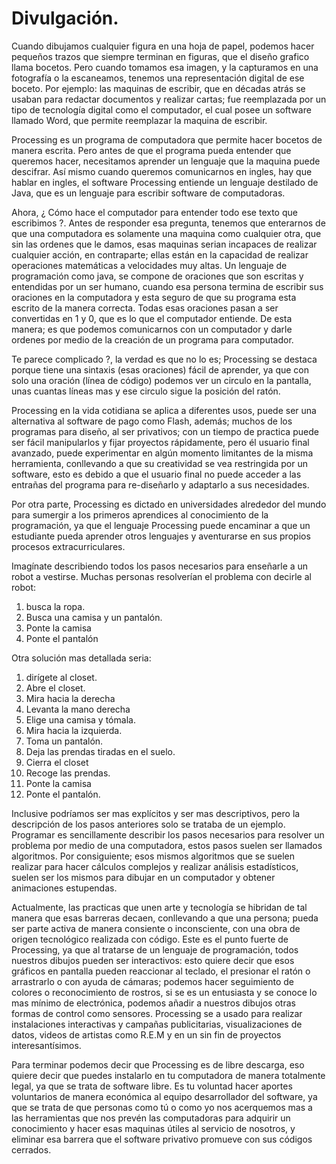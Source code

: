 # Divulgación.

Cuando dibujamos cualquier figura en una hoja de papel, podemos hacer pequeños trazos que siempre terminan en figuras, que el diseño grafico llama bocetos. Pero cuando tomamos esa imagen, y la capturamos en una fotografía o la escaneamos, tenemos una representación digital de ese boceto. Por ejemplo: las maquinas de escribir, que en décadas atrás se usaban para redactar documentos y realizar cartas; fue reemplazada por un tipo de tecnología digital como el computador, el cual posee un software llamado Word, que permite reemplazar la maquina de escribir.

Processing es un programa de computadora que permite hacer bocetos de manera escrita. Pero antes de que el programa pueda entender que queremos hacer, necesitamos aprender un lenguaje que la maquina puede descifrar. Así mismo cuando queremos comunicarnos en ingles, hay que hablar en ingles, el software Processing entiende un lenguaje destilado de Java, que es un lenguaje para escribir software de computadoras.

Ahora, ¿ Cómo hace el computador para entender todo ese texto que escribimos ?.
Antes de responder esa pregunta, tenemos que enterarnos de que una computadora es solamente una maquina como cualquier otra, que sin las ordenes que le damos, esas maquinas serian incapaces de realizar cualquier acción, en contraparte; ellas están en la capacidad de realizar operaciones matemáticas a velocidades muy altas. Un lenguaje de programación como java, se compone de oraciones que son escritas y entendidas por un ser humano, cuando esa persona termina de escribir sus oraciones en la computadora y esta seguro de que su programa esta escrito de la manera correcta. Todas esas oraciones pasan a ser convertidas en 1 y 0, que es lo que el computador entiende. De esta manera; es que podemos comunicarnos con un computador y darle ordenes por medio de la creación de un programa para computador.

Te parece complicado ?, la verdad es que no lo es; Processing se destaca porque tiene una sintaxis (esas oraciones) fácil de aprender, ya que con solo una oración (línea de código) podemos ver un circulo en la pantalla, unas cuantas líneas mas y ese circulo sigue la posición del ratón.

Processing en la vida cotidiana se aplica a diferentes usos, puede ser una alternativa al software de pago como Flash, además; muchos de los programas para diseño, al ser privativos; con un tiempo de practica puede ser fácil manipularlos y fijar proyectos rápidamente, pero él usuario final avanzado, puede experimentar en algún momento limitantes de la misma herramienta, conllevando a que su creatividad se vea restringida por un software, esto es debido a que el usuario final no puede acceder a las entrañas del programa para re-diseñarlo y adaptarlo a sus necesidades.

Por otra parte, Processing es dictado en universidades alrededor del mundo para sumergir a los primeros aprendices al conocimiento de la programación, ya que el lenguaje Processing puede encaminar a que un estudiante pueda aprender otros lenguajes y aventurarse en sus propios procesos extracurriculares.

Imagínate describiendo todos los pasos necesarios para enseñarle a un robot a vestirse. Muchas personas resolverían el problema con decirle al robot:

1.	busca la ropa.
2.	Busca una camisa y un pantalón.
3.	Ponte la camisa
4.	Ponte el pantalón

Otra solución mas detallada seria:

1.	dirígete al closet.
2.	Abre el closet.
3.	Mira hacia la derecha
4.	Levanta la mano derecha
5.	Elige una camisa y tómala.
6.	Mira hacia la izquierda.
7.	Toma un pantalón.
8.	Deja las prendas tiradas en el suelo.
9.	Cierra el closet
10.	Recoge las prendas. 
11.	Ponte la camisa
12.	Ponte el pantalón.

Inclusive podríamos ser mas explícitos y ser mas descriptivos, pero la descripción de los pasos anteriores solo se trataba de un ejemplo. Programar es sencillamente describir los pasos necesarios para resolver un problema por medio de una computadora, estos pasos suelen ser llamados algoritmos. Por consiguiente; esos mismos algoritmos que se suelen realizar para hacer cálculos complejos y realizar análisis estadísticos, suelen ser los mismos para dibujar en un computador y obtener animaciones estupendas.

Actualmente, las practicas que unen arte y tecnología se hibridan de tal manera que esas barreras decaen, conllevando a que una persona; pueda ser parte activa de manera consiente o inconsciente, con una obra de origen tecnológico realizada con código. Este es el punto fuerte de Processing, ya que al tratarse de un lenguaje de programación, todos nuestros dibujos pueden ser interactivos: esto quiere decir que esos gráficos en pantalla pueden reaccionar al teclado, el presionar el ratón o arrastrarlo o con ayuda de cámaras; podemos hacer seguimiento de colores o reconocimiento de rostros, si se es un entusiasta y se conoce lo mas mínimo de electrónica, podemos añadir a nuestros dibujos otras formas de control como sensores.
Processing se a usado para realizar instalaciones interactivas y campañas publicitarias, visualizaciones de datos, videos de artistas como R.E.M y en un sin fin de proyectos interesantísimos.

Para terminar podemos decir que Processing es de libre descarga, eso quiere decir que puedes instalarlo en tu computadora de manera totalmente legal, ya que se trata de software libre. Es tu voluntad hacer aportes voluntarios de manera económica al equipo desarrollador del software, ya que se trata de que personas como tú o como yo nos acerquemos mas a las herramientas que nos prevén las computadoras para adquirir un conocimiento y hacer esas maquinas útiles al servicio de nosotros, y eliminar esa barrera que el software privativo promueve con sus códigos cerrados.

